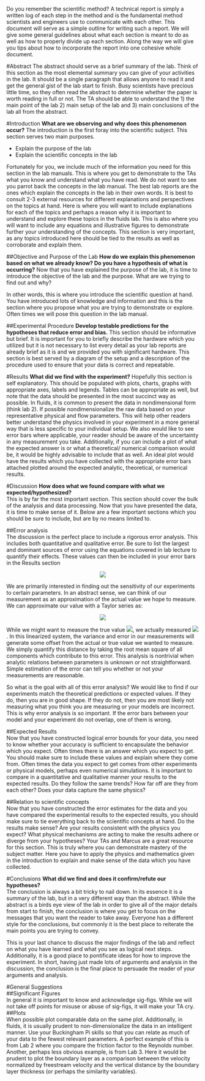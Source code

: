 Do you remember the scientific method? A technical report is simply a written log of each step in the method and is the fundamental method scientists and engineers use to communicate with each other. This document will serve as a simple outline for writing such a report. We will give some general guidelines about what each section is meant to do as well as how to properly divide up each section. Along the way we will give you tips about how to incorporate the report into one cohesive whole document.

#Abstract
The abstract should serve as a brief summary of the lab. Think of this section as the most elemental summary you can give of your activities in the lab. It should be a single paragraph that allows anyone to read it and get the general gist of the lab start to finish. Busy scientists have precious little time, so they often read the abstract to determine whether the paper is worth reading in full or not. The TA should be able to understand the 1) the main point of the lab 2) main setup of the lab and 3) main conclusions of the lab all from the abstract.  

#Introduction
**What are we observing and why does this phenomenon occur?**
The introduction is the first foray into the scientific subject. This section serves two main purposes.

- Explain the purpose of the lab
- Explain the scientific concepts in the lab  

Fortunately for you, we include much of the information you need for this section in the lab manuals. This is where you get to demonstrate to the TAs what you know and understand what you have read. We do not want to see you parrot back the concepts in the lab manual. The best lab reports are the ones which explain the concepts in the lab in their own words. It is best to consult 2-3 external resources for different explanations and perspectives on the topics at hand. Here is where you will want to include explanations for each of the topics and perhaps a reason why it is important to understand and explore these topics in the fluids lab. This is also where you will want to include any equations and illustrative figures to demonstrate further your understanding of the concepts. This section is very important, as any topics introduced here should be tied to the results as well as corroborate and explain them.  

##Objective and Purpose of the Lab
**How do we explain this phenomenon based on what we already know? Do you have a hypothesis of what is occurring?**
Now that you have explained the purpose of the lab, it is time to introduce the objective of the lab and the purpose. What are we trying to find out and why?

In other words, this is where you introduce the scientific question at hand. You have introduced lots of knowledge and information and this is the section where you propose what you are trying to demonstrate or explore. Often times we will pose this question in the lab manual.

##Experimental Procedure 
**Develop testable predictions for the hypotheses that reduce error and bias.**
This section should be informative but brief. It is important for you to briefly describe the hardware which you utilized but it is not necessary to list every detail as your lab reports are already brief as it is and we provided you with significant hardware. This section is best served by a diagram of the setup and a description of the procedure used to ensure that your data is correct and repeatable. 

#Results 
**What did we find with the experiment?** 
Hopefully this section is self explanatory. This should be populated with plots, charts, graphs with appropriate axes, labels and legends. Tables can be appropriate as well, but note that the data should be presented in the most succinct way as possible. In fluids, it is common to present the data in nondimensional form (think lab 2).  If possible nondimensionalize the raw data based on your representative physical and flow parameters. This will help other readers better understand the physics involved in your experiment in a more general way that is less specific to your individual setup. We also would like to see error bars where applicable, your reader should be aware of the uncertainty in any measurement you take. Additionally, if you can include a plot of what the expected answer is or what a theoretical/ numerical comparison would be, it would be highly advisable to include that as well. An ideal plot would have the results which you have collected with the appropriate error bars attached plotted around the expected analytic, theoretical, or numerical results.  

#Discussion
**How does what we found compare with what we expected/hypothesized?**  
This is by far the most important section. This section should cover the bulk of the analysis and data processing. Now that you have presented the data, it is time to make sense of it. Below are a few important sections which you should be sure to include, but are by no means limited to.

##Error analysis  
The discussion is the perfect place to include a rigorous error analysis. This includes both quantitative and qualitative error. Be sure to list the largest and dominant sources of error using the equations covered in lab lecture to quantify their effects. These values can then be included in your error bars in the Results section  

<p align="center">
<img src="https://github.com/d008/MAE224/blob/master/equations/tech_rep_error1.png">  
</p>

We are primarily interested in finding out the sensitivity of our experiments to certain parameters. In an abstract sense, we can think of our measurement as an approximation of the actual value we hope to measure. We can approximate our value with a Taylor series as: 

<p align="center">
<img src="https://github.com/d008/MAE224/blob/master/equations/tech_rep_error2.png" >  
</p>

While we might want to measure the true value ![](https://github.com/d008/MAE224/blob/master/equations/tech_rep_error3.png), we actually measured ![](https://github.com/d008/MAE224/blob/master/equations/tech_rep_error4.png). In this linearized system, the variance and error in our measurements will generate some offset from the actual or true value we wanted to measure. We simply quantify this distance by taking the root mean square of all components which contribute to this error. This analysis is nontrivial when analytic relations between parameters is unknown or not straightforward. Simple estimation of the error can tell you whether or not your measurements are reasonable.

So what is the goal with all of this error analysis? We would like to find if our experiments match the theoretical predictions or expected values. If they do, then you are in good shape. If they do not, then you are most likely not measuring what you think you are measuring or your models are incorrect. This is why error analysis is so important. If the error bars between your model and your experiment do not overlap, one of them is wrong. 

##Expected Results  
Now that you have constructed logical error bounds for your data, you need to know whether your accuracy is sufficient to encapsulate the behavior which you expect. Often times there is an answer which you expect to get. You should make sure to include these values and explain where they come from. Often times the data you expect to get comes from other experiments or physical models, perhaps even numerical simulations. It is important to compare in a quantitative and qualitative manner your results to the expected results. Do they follow the same trends? How far off are they from each other? Does your data capture the same physics?  

##Relation to scientific concepts  
Now that you have constructed the error estimates for the data and you have compared the experimental results to the expected results, you should make sure to tie everything back to the scientific concepts at hand. Do the results make sense? Are your results consistent with the physics you expect? What physical mechanisms are acting to make the results adhere or diverge from your hypotheses? Your TAs and Marcus are a great resource for this section. This is truly where you can demonstrate mastery of the subject matter. Here you have to apply the physics and mathematics given in the introduction to explain and make sense of the data which you have collected.   

#Conclusions
**What did we find and does it confirm/refute our hypotheses?**  
The conclusion is always a bit tricky to nail down. In its essence it is a summary of the lab, but in a very different way than the abstract. While the abstract is a birds eye view of the lab in order to give all of the major details from start to finish, the conclusion is where you get to focus on the messages that you want the reader to take away. Everyone has a different style for the conclusions, but commonly it is the best place to reiterate the main points you are trying to convey.  

This is your last chance to discuss the major findings of the lab and reflect on what you have learned and what you see as logical next steps. Additionally, it is a good place to pontificate ideas for how to improve the experiment. In short, having just made lots of arguments and analysis in the discussion, the conclusion is the final place to persuade the reader of your arguments and analysis.  

#General Suggestions  
##Significant Figures  
In general it is important to know and acknowledge sig-figs. While we will not take off points for misuse or abuse of sig-figs, it will make your TA cry.  
##Plots  
When possible plot comparable data on the same plot. Additionally, in fluids, it is usually prudent to non-dimensionalize the data in an intelligent manner. Use your Buckingham Pi skills so that you can relate as much of your data to the fewest relevant parameters. A perfect example of this is from Lab 2 where you compare the friction factor to the Reynolds number. Another, perhaps less obvious example, is from Lab 3. Here it would be prudent to plot the boundary layer as a comparison between the velocity normalized by freestream velocity and the vertical distance by the boundary layer thickness (or perhaps the similarity variables).  
